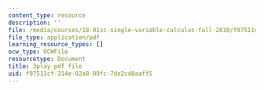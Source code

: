 ```yaml
---
content_type: resource
description: ''
file: /media/courses/18-01sc-single-variable-calculus-fall-2010/f97511cf314e02a809fc7de2cd8aaff5_R9a_NHXrBcg.pdf
file_type: application/pdf
learning_resource_types: []
ocw_type: OCWFile
resourcetype: Document
title: 3play pdf file
uid: f97511cf-314e-02a8-09fc-7de2cd8aaff5
---
```

